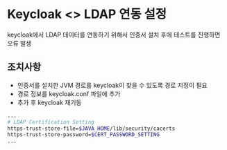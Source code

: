 # Keycloak <> LDAP 연동 설정

keycloak에서 LDAP 데이터를 연동하기 위해서 인증서 설치 후에 테스트를 진행하면 오류 발생

## 조치사항

- 인증서를 설치한 JVM 경로를 keycloak이 찾을 수 있도록 경로 지정이 필요
- 경로 정보를 keycloak.conf 파일에 추가
- 추가 후 keycloak 재기동

```bash
...
# LDAP Certification Setting
https-trust-store-file=$JAVA_HOME/lib/security/cacerts
https-trust-store-password=$CERT_PASSWORD_SETTING
...
```
